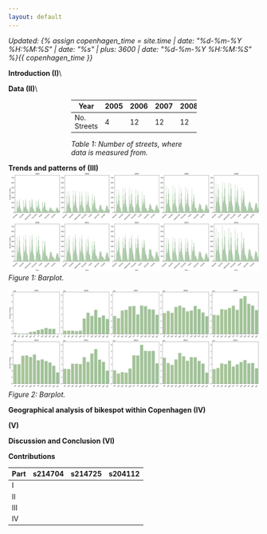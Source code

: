 ```yaml
---
layout: default
---
```

*Updated: {% assign copenhagen_time = site.time | date: "%d-%m-%Y %H:%M:%S" | date: "%s" | plus: 3600 | date: "%d-%m-%Y %H:%M:%S" %}{{ copenhagen_time }}*

__Introduction (I)__\




__Data (II)__\

<div style="margin-left: auto;
            margin-right: auto;
            width: 50%">

|Year| 2005 | 2006 | 2007 | 2008 | 2009 | 2010 | 2011 | 2012 | 2013 | 2014 | 
|--------|--------|---------|-----------|----------|--------|----------|--------|--------|--------|--------|
|No. Streets|  4  |   12  | 12      | 12     | 13   | 13     | 13   |12   |13   |9   |

_Table 1: Number of streets, where data is measured from._
</div>


__Trends and patterns of (III)__\
![One time-series / bar chart](/A3/168hourplot.png)
_Figure 1: Barplot._

![One time-series / bar chart](/A3/monthlyplot.png)
_Figure 2: Barplot._


__Geographical analysis of bikespot within Copenhagen (IV)__


__(V)__


__Discussion and Conclusion (VI)__


__Contributions__

| Part | s214704 | s214725 | s204112 |
|------|---------|---------|---------|
| I    |         |         |         |
| II   |         |         |         |
| III  |         |         |         |
| IV   |         |         |         |


